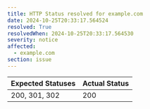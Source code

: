 ```yaml
---
title: HTTP Status resolved for example.com
date: 2024-10-25T20:33:17.564524
resolved: True
resolvedWhen: 2024-10-25T20:33:17.564530
severity: notice
affected:
  - example.com
section: issue
---
```


| Expected Statuses | Actual Status  |
|-------------------|----------------|
| 200, 301, 302 | 200 |

